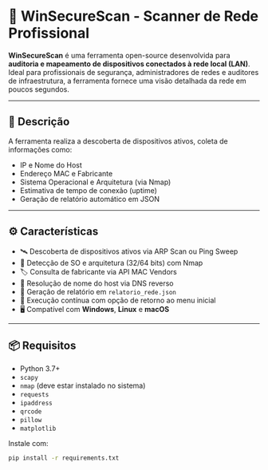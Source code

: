 # 🚀 WinSecureScan - Scanner de Rede Profissional

**WinSecureScan** é uma ferramenta open-source desenvolvida para **auditoria e mapeamento de dispositivos conectados à rede local (LAN)**.  
Ideal para profissionais de segurança, administradores de redes e auditores de infraestrutura, a ferramenta fornece uma visão detalhada da rede em poucos segundos.

---

## 📌 Descrição

A ferramenta realiza a descoberta de dispositivos ativos, coleta de informações como:

- IP e Nome do Host
- Endereço MAC e Fabricante
- Sistema Operacional e Arquitetura (via Nmap)
- Estimativa de tempo de conexão (uptime)
- Geração de relatório automático em JSON

---

## ⚙️ Características

- 🛰️ Descoberta de dispositivos ativos via ARP Scan ou Ping Sweep  
- 🧠 Detecção de SO e arquitetura (32/64 bits) com Nmap  
- 🏷️ Consulta de fabricante via API MAC Vendors  
- 📛 Resolução de nome do host via DNS reverso  
- 📄 Geração de relatório em `relatorio_rede.json`  
- 🔁 Execução contínua com opção de retorno ao menu inicial  
- 🖥️ Compatível com **Windows**, **Linux** e **macOS**

---

## 📦 Requisitos

- Python 3.7+
- `scapy`
- `nmap` (deve estar instalado no sistema)
- `requests`
- `ipaddress`
- `qrcode`
- `pillow`
- `matplotlib`

Instale com:

```bash
pip install -r requirements.txt
